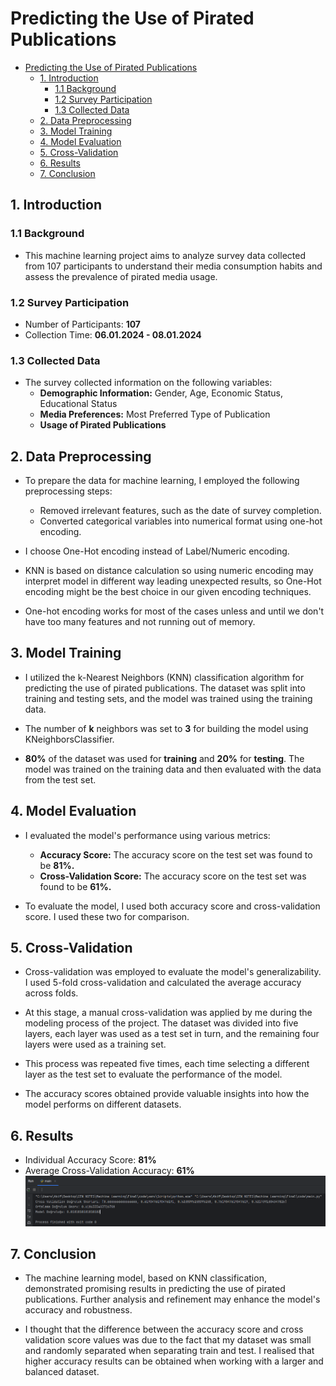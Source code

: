 # Predicting the Use of Pirated Publications
- [Predicting the Use of Pirated Publications](#predicting-the-use-of-pirated-publications)
  - [1. Introduction](#1-introduction)
    - [1.1 Background](#11-background)
    - [1.2 Survey Participation](#12-survey-participation)
    - [1.3 Collected Data](#13-collected-data)
  - [2. Data Preprocessing](#2-data-preprocessing)
  - [3. Model Training](#3-model-training)
  - [4. Model Evaluation](#4-model-evaluation)
  - [5. Cross-Validation](#5-cross-validation)
  - [6. Results](#6-results)
  - [7. Conclusion](#7-conclusion)

## 1. Introduction

### 1.1 Background

* This machine learning project aims to analyze survey data collected from 107 participants to understand their media consumption habits and assess the prevalence of pirated media usage.

### 1.2 Survey Participation
  -  Number of Participants: **107**
  -  Collection Time: **06.01.2024 - 08.01.2024**

### 1.3 Collected Data

* The survey collected information on the following variables:
  -  **Demographic Information:** Gender, Age, Economic Status, Educational Status
  -  **Media Preferences:** Most Preferred Type of Publication
  -  **Usage of Pirated Publications**

## 2. Data Preprocessing

* To prepare the data for machine learning, I employed the following preprocessing steps:
  -  Removed irrelevant features, such as the date of survey completion.
  -  Converted categorical variables into numerical format using one-hot encoding.

* I choose One-Hot encoding instead of Label/Numeric encoding.

* KNN is based on distance calculation so using numeric encoding may interpret model in different way leading unexpected results, so One-Hot encoding might be the best choice in our given encoding techniques.

* One-hot encoding works for most of the cases unless and until we don't have too many features and not running out of memory.

## 3. Model Training

* I utilized the k-Nearest Neighbors (KNN) classification algorithm for predicting the use of pirated publications. The dataset was split into training and testing sets, and the model was trained using the training data.

* The number of **k** neighbors was set to **3** for building the model using KNeighborsClassifier.

* **80%** of the dataset was used for **training** and **20%** for **testing**. The model was trained on the training data and then evaluated with the data from the test set.

## 4. Model Evaluation

* I evaluated the model's performance using various metrics:
  -  **Accuracy Score:** The accuracy score on the test set was found to be **81%.**
  -  **Cross-Validation Score:** The accuracy score on the test set was found to be **61%.**

* To evaluate the model, I used both accuracy score and cross-validation score. I used these two for comparison.

## 5. Cross-Validation

* Cross-validation was employed to evaluate the model's generalizability. I used 5-fold cross-validation and calculated the average accuracy across folds.

* At this stage, a manual cross-validation was applied by me during the modeling process of the project. The dataset was divided into five layers, each layer was used as a test set in turn, and the remaining four layers were used as a training set.

* This process was repeated five times, each time selecting a different layer as the test set to evaluate the performance of the model.

* The accuracy scores obtained provide valuable insights into how the model performs on different datasets.

## 6. Results
  -   Individual Accuracy Score: **81%**
  -   Average Cross-Validation Accuracy: **61%**
    ![accuracy](accuracy.png)

## 7. Conclusion

* The machine learning model, based on KNN classification, demonstrated promising results in predicting the use of pirated publications. Further analysis and refinement may enhance the model's accuracy and robustness.

* I thought that the difference between the accuracy score and cross validation score values was due to the fact that my dataset was small and randomly separated when separating train and test. I realised that higher accuracy results can be obtained when working with a larger and balanced dataset.
